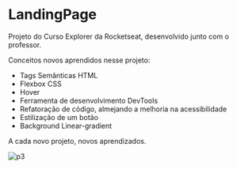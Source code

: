 # LandingPage

Projeto do Curso Explorer da Rocketseat, desenvolvido junto com o professor.

Conceitos novos aprendidos nesse projeto: 

- Tags Semânticas HTML
- Flexbox CSS
- Hover
- Ferramenta de desenvolvimento DevTools
- Refatoração de código, almejando a melhoria na acessibilidade
- Estilização de um botão
- Background Linear-gradient

A cada novo projeto, novos aprendizados. 

![p3](https://github.com/arthurtheodoro12/LandingPage/assets/131664656/f78fc48d-6fc4-47e2-ae2c-3037e45b1483)
